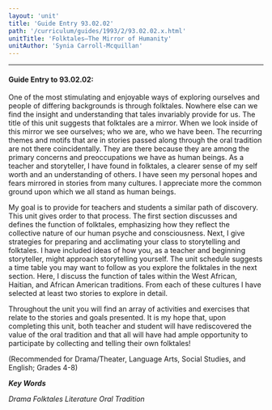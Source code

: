 ```yaml
---
layout: 'unit'
title: 'Guide Entry 93.02.02'
path: '/curriculum/guides/1993/2/93.02.02.x.html'
unitTitle: 'Folktales—The Mirror of Humanity'
unitAuthor: 'Synia Carroll-Mcquillan'
---
```


<body>
<hr/>
 <h4>
  Guide Entry to 93.02.02:
 </h4>
 One of the most stimulating and enjoyable ways of exploring ourselves and people of differing backgrounds is through folktales. Nowhere else can we find the insight and understanding that tales invariably provide for us. The title of this unit suggests that folktales are a mirror. When we look inside of this mirror we see ourselves; who we are, who we have been. The recurring themes and motifs that are in stories passed along through the oral tradition are not there coincidentally. They are there because they are among the primary concerns and preoccupations we have as human beings. As a teacher and storyteller, I have found in folktales, a clearer sense of my self worth and an understanding of others. I have seen my personal hopes and fears mirrored in stories from many cultures. I appreciate more the common ground upon which we all stand as human beings.
 <p>
  My goal is to provide for teachers and students a similar path of discovery. This unit gives order to that process. The first section discusses and defines the function of folktales, emphasizing how they reflect the collective nature of our human psyche and consciousness. Next, I give strategies for preparing and acclimating your class to storytelling and folktales. I have included ideas of how you, as a teacher and beginning storyteller, might approach storytelling yourself. The unit schedule suggests a time table you may want to follow as you explore the folktales in the next section. Here, I discuss the function of tales within the West African, Haitian, and African American traditions. From each of these cultures I have selected at least two stories to explore in detail.
 </p>
 <p>
  Throughout the unit you will find an array of activities and exercises that relate to the stories and goals presented. It is my hope that, upon completing this unit, both teacher and student will have rediscovered the value of the oral tradition and that all will have had ample opportunity to participate by collecting and telling their own folktales!
 </p>
 <p>
  (Recommended for Drama/Theater, Language Arts, Social Studies, and English; Grades 4-8)
 </p>
<p>
  <b>
   <i>
    Key Words
   </i>
  </b>
  <br/>
 </p>
 <p>
  <i>
   Drama Folktales Literature Oral Tradition
  </i>
 </p>

</body>
